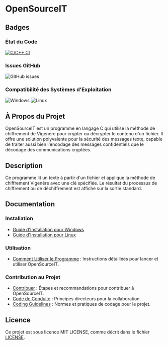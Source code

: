# OpenSourceIT

## Badges

### État du Code
[![C/C++ CI](https://github.com/Lucass307/OpenSourceIT/actions/workflows/c.yml/badge.svg)](https://github.com/Lucass307/OpenSourceIT/actions/workflows/c.yml)

### Issues GitHub
![GitHub issues](https://img.shields.io/github/issues/Lucass307/OpenSourceIT)

### Compatibilité des Systèmes d'Exploitation
![Windows](https://img.shields.io/badge/Windows-Supported-brightgreen)
![Linux](https://img.shields.io/badge/Linux-Supported-brightgreen)

## À Propos du Projet

OpenSourceIT est un programme en langage C qui utilise la méthode de chiffrement de Vigenère pour crypter ou décrypter le contenu d'un fichier. Il offre une solution polyvalente pour la sécurité des messages texte, capable de traiter aussi bien l'encodage des messages confidentiels que le décodage des communications cryptées.

## Description

Ce programme lit un texte à partir d'un fichier et applique la méthode de chiffrement Vigenère avec une clé spécifiée. Le résultat du processus de chiffrement ou de déchiffrement est affiché sur la sortie standard.

## Documentation

### Installation
    
- [Guide d'Installation pour Windows](https://lucass307.github.io/OpenSourceIT/docs/install_win.html)
- [Guide d'Installation pour Linux](https://lucass307.github.io/OpenSourceIT/docs/install_linux.html)

### Utilisation
- [Comment Utiliser le Programme](https://lucass307.github.io/OpenSourceIT/docs/use.html) : Instructions détaillées pour lancer et utiliser OpenSourceIT.

### Contribution au Projet
- [Contribuer](https://lucass307.github.io/OpenSourceIT/docs/contribuate.html) : Étapes et recommandations pour contribuer à OpenSourceIT.
- [Code de Conduite](https://lucass307.github.io/OpenSourceIT/CODE_OF_CONDUCT.html) : Principes directeurs pour la collaboration.
- [Coding Guidelines](https://lucass307.github.io/OpenSourceIT/docs/coding.html) : Normes et pratiques de codage pour le projet.

## Licence
Ce projet est sous licence MIT LICENSE, comme décrit dans le fichier [LICENSE](https://lucass307.github.io/OpenSourceIT/LICENCE.html).
